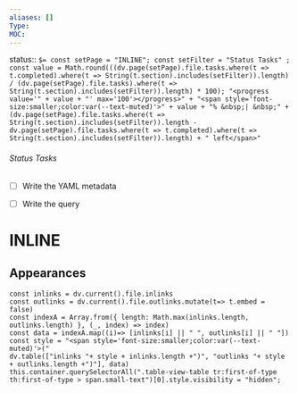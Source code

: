 ```yaml
---
aliases: []
Type: 
MOC:
---
```


status::  `$= const setPage = "INLINE"; const setFilter = "Status Tasks" ; const value = Math.round(((dv.page(setPage).file.tasks.where(t => t.completed).where(t => String(t.section).includes(setFilter)).length) / (dv.page(setPage).file.tasks).where(t => String(t.section).includes(setFilter)).length) * 100); "<progress value='" + value + "' max='100'></progress>" + "<span style='font-size:smaller;color:var(--text-muted)'>" + value + "% &nbsp;| &nbsp;" + (dv.page(setPage).file.tasks.where(t => String(t.section).includes(setFilter)).length - dv.page(setPage).file.tasks.where(t => t.completed).where(t => String(t.section).includes(setFilter)).length) + " left</span>" `

###### Status Tasks
- [ ] Write the YAML metadata
- [ ] Write the query


# INLINE



## Appearances

```dataviewjs
const inlinks = dv.current().file.inlinks
const outlinks = dv.current().file.outlinks.mutate(t=> t.embed = false)
const indexA = Array.from({ length: Math.max(inlinks.length, outlinks.length) }, (_, index) => index)
const data = indexA.map((i)=> [inlinks[i] || " ", outlinks[i] || " "])
const style = "<span style='font-size:smaller;color:var(--text-muted)'>("
dv.table(["inlinks "+ style + inlinks.length +")", "outlinks "+ style + outlinks.length +")"], data)
this.container.querySelectorAll(".table-view-table tr:first-of-type th:first-of-type > span.small-text")[0].style.visibility = "hidden";
```

